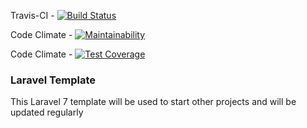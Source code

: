 Travis-CI - [![Build Status](https://travis-ci.com/Anthonynzube/laravel-default.svg?branch=master)](https://travis-ci.com/Anthonynzube/laravel-default)

Code Climate - [![Maintainability](https://api.codeclimate.com/v1/badges/6a63112472276084b685/maintainability)](https://codeclimate.com/github/Anthonynzube/laravel-default/maintainability)

Code Climate - [![Test Coverage](https://api.codeclimate.com/v1/badges/6a63112472276084b685/test_coverage)](https://codeclimate.com/github/Anthonynzube/laravel-default/test_coverage)

### Laravel Template

This Laravel 7 template will be used to start other projects and will be updated regularly
